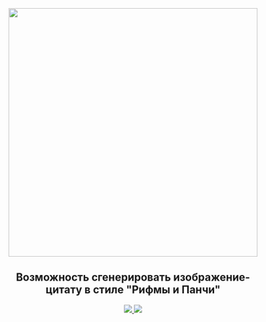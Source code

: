 <div id="header" align="center">
  <img src="https://sun9-2.userapi.com/impg/UWahVjvhs4xS-JLlXLsfNZDW6K0sKVwFPfclsw/WWbAo7CA2B8.jpg?size=1280x1280&quality=96&sign=1743fcc5400245a070c78f11f2d5e4ca&type=album" width="500"/>
  <h2>Возможность сгенерировать изображение-цитату в стиле "Рифмы и Панчи"</h2>
</div>
<div id="footer" align="center">
  <a href="https://maxhack1337.github.io/RhymesGen/">
  <img src="https://img.shields.io/badge/%D0%A1%D0%B3%D0%B5%D0%BD%D0%B5%D1%80%D0%B8%D1%80%D0%BE%D0%B2%D0%B0%D1%82%D1%8C%20%D0%BA%D0%B0%D1%80%D1%82%D0%B8%D0%BD%D0%BA%D1%83-%23ffea03?style=for-the-badge"/>
  </a>
  <a href="https://github.com/maxhack1337/vk_enhancer">
  <img src="https://img.shields.io/badge/-VK%22ENHANCER-blue?style=for-the-badge&logo=vk&color=0077FF"></img>
  </a>
</div>

